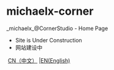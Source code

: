 # michaelx-corner
\_michaelx\_@CornerStudio - Home Page

- Site is Under Construction
- 网站建设中

<div style="align:right">
  <span><a href="./zh-CN/README.md">CN（中文）</a></span>
  |<span><a href="./en/README.md">EN(English)</a></span>
</div>
